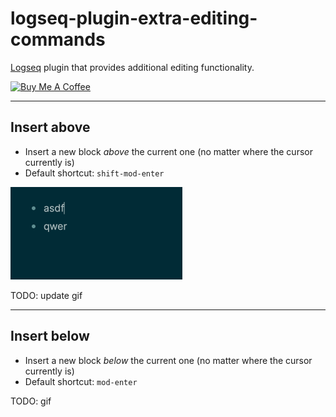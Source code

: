 # logseq-plugin-extra-editing-commands

[Logseq](https://logseq.com/) plugin that provides additional editing functionality.

<a href="https://www.buymeacoffee.com/freder" target="_blank"><img src="https://cdn.buymeacoffee.com/buttons/v2/default-yellow.png" alt="Buy Me A Coffee" style="height: 50px !important"></a>

---

## Insert above

- Insert a new block _above_ the current one (no matter where the cursor currently is)
- Default shortcut: `shift-mod-enter`

![](insert-above.gif)

TODO: update gif

---

## Insert below

- Insert a new block _below_ the current one (no matter where the cursor currently is)
- Default shortcut: `mod-enter`

TODO: gif
